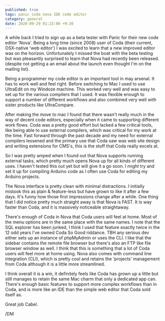 ```yaml
---
published: true
tags: panic coda nova IDE code editor
category: general
date: 2020-09-29 01:23:00 +9:30
---
```


A while back I tried to sign up as a beta tester with Panic for their new code editor 'Nova'. Being a long time (since 2008) user of Coda (their current, OSX-native 'web editor') I was excited to learn that a new improved editor was on the horizon. Unfortunately I missed the boat with the beta testing but was pleasantly surprised to learn that Nova had recently been released. (despite not getting a an email about the launch even thought I'm on the mailing list).

Being a programmer my code editor is an important tool in may arsenal. It has to work well and feel right. Before switching to Mac I used to use UltraEdit on my Windoze machine. This worked very well and was easy to set up for the various compilers that I used. It was flexible enough to support a number of different workflows and also combined very well with sister products like UltraCompare. 

After making the move to mac I found that there wasn't really much in the way of decent code editors, especially when it came to supporting different work flows. Coda was a pretty good effort but lacked a few critical tools, like being able to use external compilers, which was critical for my work at the time. Fast forward through the past decade and my need for external compilers lessened and the primary use that Coda saw was web site design and writing extensions for CMS's, this is the stuff that Coda really excels at. 

So I was pretty amped when I found out that Nova supports running external tasks, which pretty much opens Nova up for all kinds of different uses. I haven't tested this out yet but will give it a go soon. I might try and set it up for compiling Arduino code as I often use Coda for editing my Arduino projects.

The Nova interface is pretty clean with minimal distractions. I initially mistook this as plain & feature-less but have grown to like it after a few days. It's funny how those first impressions change after a while. One thing that I did notice pretty much straight away is that Nova is FAST. It is way faster than Coda, and it is massively noticeable straightaway. 

There's enough of Coda in Nova that Coda users will feel at home. Most of the menu options are in the same place with the same names. I note that the SQL explorer has been junked, I think I used that feature exactly twice in the 12 odd years I've owned Coda So Good riddance. TBH any serious dev either sets up an instance of phpMyAdmin or uses the CLI. I like that the sidebar contains the remote file browser but there's also an FTP like file browser window as well. I think that this is something that a lot of Coda users will feel more at home using. Nova also comes with command line integration (CLI), which is pretty cool and retains the 'projects' management from Coda although it is a little more streamlined. 

I think overall it is a win, it definitely feels like Coda has grown up a little but still manages to retain the same Mac charm that only a dedicated app can. There's enough basic features to support more complex workflows than in Coda, and is more like an IDE than the simple web editor that Coda sold itself as. 

Great job Cabel.

/DM